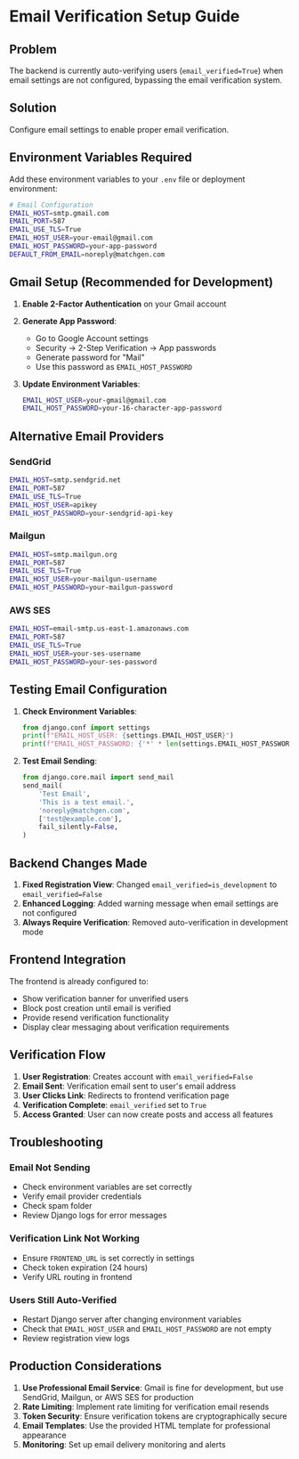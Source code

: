 # Email Verification Setup Guide

## Problem
The backend is currently auto-verifying users (`email_verified=True`) when email settings are not configured, bypassing the email verification system.

## Solution
Configure email settings to enable proper email verification.

## Environment Variables Required

Add these environment variables to your `.env` file or deployment environment:

```bash
# Email Configuration
EMAIL_HOST=smtp.gmail.com
EMAIL_PORT=587
EMAIL_USE_TLS=True
EMAIL_HOST_USER=your-email@gmail.com
EMAIL_HOST_PASSWORD=your-app-password
DEFAULT_FROM_EMAIL=noreply@matchgen.com
```

## Gmail Setup (Recommended for Development)

1. **Enable 2-Factor Authentication** on your Gmail account
2. **Generate App Password**:
   - Go to Google Account settings
   - Security → 2-Step Verification → App passwords
   - Generate password for "Mail"
   - Use this password as `EMAIL_HOST_PASSWORD`

3. **Update Environment Variables**:
   ```bash
   EMAIL_HOST_USER=your-gmail@gmail.com
   EMAIL_HOST_PASSWORD=your-16-character-app-password
   ```

## Alternative Email Providers

### SendGrid
```bash
EMAIL_HOST=smtp.sendgrid.net
EMAIL_PORT=587
EMAIL_USE_TLS=True
EMAIL_HOST_USER=apikey
EMAIL_HOST_PASSWORD=your-sendgrid-api-key
```

### Mailgun
```bash
EMAIL_HOST=smtp.mailgun.org
EMAIL_PORT=587
EMAIL_USE_TLS=True
EMAIL_HOST_USER=your-mailgun-username
EMAIL_HOST_PASSWORD=your-mailgun-password
```

### AWS SES
```bash
EMAIL_HOST=email-smtp.us-east-1.amazonaws.com
EMAIL_PORT=587
EMAIL_USE_TLS=True
EMAIL_HOST_USER=your-ses-username
EMAIL_HOST_PASSWORD=your-ses-password
```

## Testing Email Configuration

1. **Check Environment Variables**:
   ```python
   from django.conf import settings
   print(f"EMAIL_HOST_USER: {settings.EMAIL_HOST_USER}")
   print(f"EMAIL_HOST_PASSWORD: {'*' * len(settings.EMAIL_HOST_PASSWORD) if settings.EMAIL_HOST_PASSWORD else 'Not set'}")
   ```

2. **Test Email Sending**:
   ```python
   from django.core.mail import send_mail
   send_mail(
       'Test Email',
       'This is a test email.',
       'noreply@matchgen.com',
       ['test@example.com'],
       fail_silently=False,
   )
   ```

## Backend Changes Made

1. **Fixed Registration View**: Changed `email_verified=is_development` to `email_verified=False`
2. **Enhanced Logging**: Added warning message when email settings are not configured
3. **Always Require Verification**: Removed auto-verification in development mode

## Frontend Integration

The frontend is already configured to:
- Show verification banner for unverified users
- Block post creation until email is verified
- Provide resend verification functionality
- Display clear messaging about verification requirements

## Verification Flow

1. **User Registration**: Creates account with `email_verified=False`
2. **Email Sent**: Verification email sent to user's email address
3. **User Clicks Link**: Redirects to frontend verification page
4. **Verification Complete**: `email_verified` set to `True`
5. **Access Granted**: User can now create posts and access all features

## Troubleshooting

### Email Not Sending
- Check environment variables are set correctly
- Verify email provider credentials
- Check spam folder
- Review Django logs for error messages

### Verification Link Not Working
- Ensure `FRONTEND_URL` is set correctly in settings
- Check token expiration (24 hours)
- Verify URL routing in frontend

### Users Still Auto-Verified
- Restart Django server after changing environment variables
- Check that `EMAIL_HOST_USER` and `EMAIL_HOST_PASSWORD` are not empty
- Review registration view logs

## Production Considerations

1. **Use Professional Email Service**: Gmail is fine for development, but use SendGrid, Mailgun, or AWS SES for production
2. **Rate Limiting**: Implement rate limiting for verification email resends
3. **Token Security**: Ensure verification tokens are cryptographically secure
4. **Email Templates**: Use the provided HTML template for professional appearance
5. **Monitoring**: Set up email delivery monitoring and alerts











